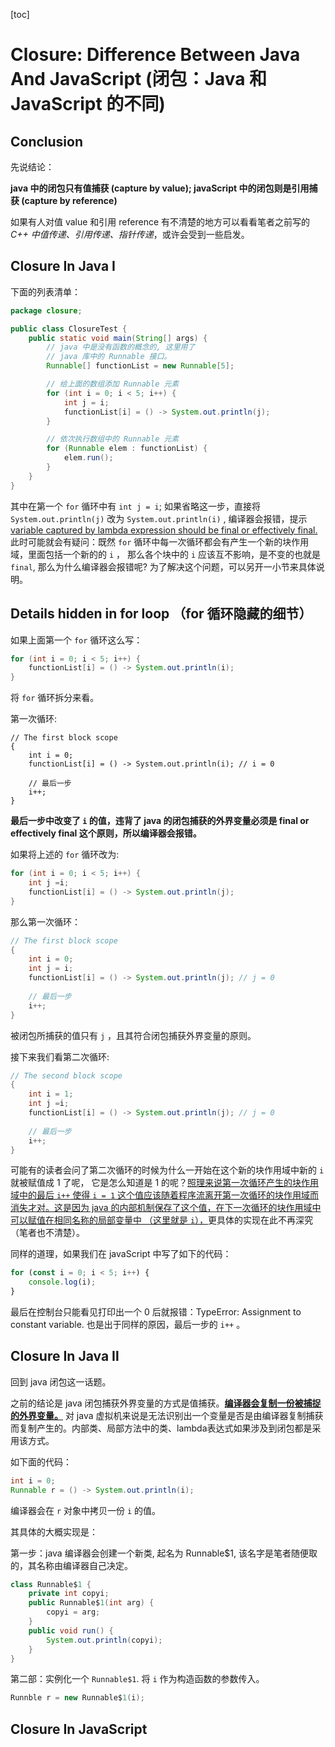[toc]

# Closure: Difference Between Java And JavaScript (闭包：Java 和 JavaScript 的不同)

## Conclusion

先说结论：

**java 中的闭包只有值捕获 (capture by value); javaScript 中的闭包则是引用捕获 (capture by reference)**

如果有人对值 value 和引用 reference 有不清楚的地方可以看看笔者之前写的 *C++ 中值传递、引用传递、指针传递*，或许会受到一些启发。

## Closure In Java Ⅰ

下面的列表清单：

```java
package closure;

public class ClosureTest {
    public static void main(String[] args) {
        // java 中是没有函数的概念的, 这里用了
        // java 库中的 Runnable 接口。
        Runnable[] functionList = new Runnable[5];

        // 给上面的数组添加 Runnable 元素
        for (int i = 0; i < 5; i++) {
            int j = i;
            functionList[i] = () -> System.out.println(j);
        }

        // 依次执行数组中的 Runnable 元素
        for (Runnable elem : functionList) {
            elem.run();
        }
    }
}
```

其中在第一个 `for` 循环中有 `int j = i`; 如果省略这一步，直接将 `System.out.println(j)` 改为 `System.out.println(i)` , 编译器会报错，提示 <u>variable captured by lambda expression should be final or effectively final.</u> 此时可能就会有疑问：既然 `for` 循环中每一次循环都会有产生一个新的块作用域，里面包括一个新的的 `i` ， 那么各个块中的 `i` 应该互不影响，是不变的也就是 `final`, 那么为什么编译器会报错呢? 为了解决这个问题，可以另开一小节来具体说明。

## Details hidden in for loop （for 循环隐藏的细节）

如果上面第一个 `for` 循环这么写：

```java
for (int i = 0; i < 5; i++) {
    functionList[i] = () -> System.out.println(i);
}
```

将 `for` 循环拆分来看。

第一次循环:

```
// The first block scope
{
    int i = 0;
    functionList[i] = () -> System.out.println(i); // i = 0
    
    // 最后一步
    i++;
}
```

**最后一步中改变了 `i` 的值，违背了 java 的闭包捕获的外界变量必须是 final or effectively final 这个原则，所以编译器会报错。**

如果将上述的 `for`  循环改为:

```java
for (int i = 0; i < 5; i++) {
    int j =i;
    functionList[i] = () -> System.out.println(j);
}
```

那么第一次循环：

```java
// The first block scope
{
    int i = 0;
    int j = i;
    functionList[i] = () -> System.out.println(j); // j = 0
    
    // 最后一步
    i++;
}
```

被闭包所捕获的值只有 `j` ，且其符合闭包捕获外界变量的原则。

接下来我们看第二次循环:

```java
// The second block scope
{
    int i = 1;
    int j =i;
    functionList[i] = () -> System.out.println(j); // j = 0
    
    // 最后一步
    i++;
}
```

可能有的读者会问了第二次循环的时候为什么一开始在这个新的块作用域中新的 `i` 就被赋值成 1 了呢， 它是怎么知道是 1 的呢？<u>照理来说第一次循环产生的块作用域中的最后 `i++` 使得 `i = 1` 这个值应该随着程序流离开第一次循环的块作用域而消失才对。这是因为 java 的内部机制保存了这个值，在下一次循环的块作用域中可以赋值在相同名称的局部变量中 （这里就是 `i`），</u>更具体的实现在此不再深究（笔者也不清楚）。

同样的道理，如果我们在 javaScript 中写了如下的代码：

```js
for (const i = 0; i < 5; i++) {
    console.log(i);
}
```

最后在控制台只能看见打印出一个 0 后就报错：TypeError: Assignment to constant variable. 也是出于同样的原因，最后一步的 `i++` 。

##  Closure In Java Ⅱ

回到 java 闭包这一话题。

之前的结论是 java 闭包捕获外界变量的方式是值捕获。**<u>编译器会复制一份被捕捉的外界变量。</u>** 对 java 虚拟机来说是无法识别出一个变量是否是由编译器复制捕获而复制产生的。内部类、局部方法中的类、lambda表达式如果涉及到闭包都是采用该方式。

如下面的代码：

```java
int i = 0;
Runnable r = () -> System.out.println(i);
```

编译器会在 `r` 对象中拷贝一份 `i` 的值。

其具体的大概实现是：

第一步：java 编译器会创建一个新类, 起名为 Runnable$1, 该名字是笔者随便取的，其名称由编译器自己决定。

```java
class Runnable$1 {
    private int copyi;
    public Runnable$1(int arg) {
        copyi = arg;
    }
    public void run() {
        System.out.println(copyi);
    }
}
```

第二部：实例化一个 `Runnable$1`. 将 `i` 作为构造函数的参数传入。

```java
Runnble r = new Runnable$1(i);
```

## Closure In JavaScript

